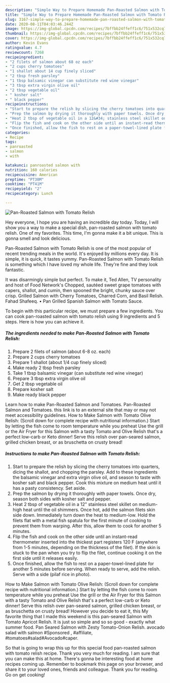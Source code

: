 ```yaml
---
description: "Simple Way to Prepare Homemade Pan-Roasted Salmon with Tomato Relish"
title: "Simple Way to Prepare Homemade Pan-Roasted Salmon with Tomato Relish"
slug: 3167-simple-way-to-prepare-homemade-pan-roasted-salmon-with-tomato-relish
date: 2020-08-11T04:03:46.244Z
image: https://img-global.cpcdn.com/recipes/7bffbb24ffeff1c6/751x532cq70/pan-roasted-salmon-with-tomato-relish-recipe-main-photo.jpg
thumbnail: https://img-global.cpcdn.com/recipes/7bffbb24ffeff1c6/751x532cq70/pan-roasted-salmon-with-tomato-relish-recipe-main-photo.jpg
cover: https://img-global.cpcdn.com/recipes/7bffbb24ffeff1c6/751x532cq70/pan-roasted-salmon-with-tomato-relish-recipe-main-photo.jpg
author: Kevin Evans
ratingvalue: 4.7
reviewcount: 7268
recipeingredient:
- "2 filets of salmon about 68 oz each"
- "2 cups cherry tomatoes"
- "1 shallot about 14 cup finely sliced"
- "2 tbsp fresh parsley"
- "1 tbsp balsamic vinegar can substitute red wine vinegar"
- "3 tbsp extra virgin olive oil"
- "2 tbsp vegetable oil"
- " kosher salt"
- " black pepper"
recipeinstructions:
- "Start to prepare the relish by slicing the cherry tomatoes into quarters, dicing the shallot, and chopping the parsley. Add to these ingredients the balsamic vinegar and extra virgin olive oil, and season to taste with kosher salt and black pepper. Cook this mixture on medium heat until it has a pasty consistency. Set aside."
- "Prep the salmon by drying it thoroughly with paper towels. Once dry, season both sides with kosher salt and pepper."
- "Heat 2 tbsp of vegetable oil in a 12&#34; stainless steel skillet on medium-high heat until the oil shimmers. Once hot, add the salmon filets skin side down. Immediately turn down the heat to medium-low. Hold the filets flat with a metal fish spatula for the first minute of cooking to prevent them from warping. After this, allow them to cook for another 5 minutes."
- "Flip the fish and cook on the other side until an instant-read thermometer inserted into the thickest part registers 120 F (anywhere from 1-5 minutes, depending on the thickness of the filet). If the skin is stuck to the pan when you try to flip the filet, continue cooking it on the first side until it releases easily."
- "Once finished, allow the fish to rest on a paper-towel-lined plate for another 5 minutes before serving. When ready to serve, add the relish. Serve with a side (pilaf rice in photo)."
categories:
- Recipe
tags:
- panroasted
- salmon
- with

katakunci: panroasted salmon with 
nutrition: 160 calories
recipecuisine: American
preptime: "PT30M"
cooktime: "PT41M"
recipeyield: "2"
recipecategory: Lunch

---
```



![Pan-Roasted Salmon with Tomato Relish](https://img-global.cpcdn.com/recipes/7bffbb24ffeff1c6/751x532cq70/pan-roasted-salmon-with-tomato-relish-recipe-main-photo.jpg)

Hey everyone, I hope you are having an incredible day today. Today, I will show you a way to make a special dish, pan-roasted salmon with tomato relish. One of my favorites. This time, I'm gonna make it a bit unique. This is gonna smell and look delicious.

Pan-Roasted Salmon with Tomato Relish is one of the most popular of recent trending meals in the world. It's enjoyed by millions every day. It is simple, it is quick, it tastes yummy. Pan-Roasted Salmon with Tomato Relish is something which I have loved my whole life. They're fine and they look fantastic.

It was disarmingly simple but perfect. To make it, Ted Allen, TV personality and host of Food Network&#39;s Chopped, sautéed sweet grape tomatoes with capers, shallot, and cumin, then spooned the bright, chunky sauce over crisp. Grilled Salmon with Cherry Tomatoes, Charred Corn, and Basil Relish. Fahad Shafeeq. • Pan Grilled Spanish Salmon with Tomato Sauce.


To begin with this particular recipe, we must prepare a few ingredients. You can cook pan-roasted salmon with tomato relish using 9 ingredients and 5 steps. Here is how you can achieve it.

<!--inarticleads1-->

##### The ingredients needed to make Pan-Roasted Salmon with Tomato Relish:

1. Prepare 2 filets of salmon (about 6-8 oz. each)
1. Prepare 2 cups cherry tomatoes
1. Prepare 1 shallot (about 1/4 cup finely sliced)
1. Make ready 2 tbsp fresh parsley
1. Take 1 tbsp balsamic vinegar (can substitute red wine vinegar)
1. Prepare 3 tbsp extra virgin olive oil
1. Get 2 tbsp vegetable oil
1. Prepare  kosher salt
1. Make ready  black pepper


Learn how to make Pan-Roasted Salmon and Tomatoes. Pan-Roasted Salmon and Tomatoes. this link is to an external site that may or may not meet accessibility guidelines. How to Make Salmon with Tomato Olive Relish: (Scroll down for complete recipe with nutritional information.) Start by letting the fish come to room temperature while you preheat Use the grill or the Air Fryer for this Salmon with a tasty Tomato and Olive Relish that&#39;s a perfect low-carb or Keto dinner! Serve this relish over pan-seared salmon, grilled chicken breast, or as bruschetta on crusty bread! 

<!--inarticleads2-->

##### Instructions to make Pan-Roasted Salmon with Tomato Relish:

1. Start to prepare the relish by slicing the cherry tomatoes into quarters, dicing the shallot, and chopping the parsley. Add to these ingredients the balsamic vinegar and extra virgin olive oil, and season to taste with kosher salt and black pepper. Cook this mixture on medium heat until it has a pasty consistency. Set aside.
1. Prep the salmon by drying it thoroughly with paper towels. Once dry, season both sides with kosher salt and pepper.
1. Heat 2 tbsp of vegetable oil in a 12&#34; stainless steel skillet on medium-high heat until the oil shimmers. Once hot, add the salmon filets skin side down. Immediately turn down the heat to medium-low. Hold the filets flat with a metal fish spatula for the first minute of cooking to prevent them from warping. After this, allow them to cook for another 5 minutes.
1. Flip the fish and cook on the other side until an instant-read thermometer inserted into the thickest part registers 120 F (anywhere from 1-5 minutes, depending on the thickness of the filet). If the skin is stuck to the pan when you try to flip the filet, continue cooking it on the first side until it releases easily.
1. Once finished, allow the fish to rest on a paper-towel-lined plate for another 5 minutes before serving. When ready to serve, add the relish. Serve with a side (pilaf rice in photo).


How to Make Salmon with Tomato Olive Relish: (Scroll down for complete recipe with nutritional information.) Start by letting the fish come to room temperature while you preheat Use the grill or the Air Fryer for this Salmon with a tasty Tomato and Olive Relish that&#39;s a perfect low-carb or Keto dinner! Serve this relish over pan-seared salmon, grilled chicken breast, or as bruschetta on crusty bread! However you decide to eat it, this My favorite thing that I made this weekend is this pan-seared Salmon with Tomato Apricot Relish. It is just so simple and so so good - exactly what summer food. Pan Seared Salmon with Zesty Tomato-Onion Relish. avocado salad with salmon #Sponsored , #affiliate, #tomatoes#salad#Avocado#caper. 

So that is going to wrap this up for this special food pan-roasted salmon with tomato relish recipe. Thank you very much for reading. I am sure that you can make this at home. There's gonna be interesting food at home recipes coming up. Remember to bookmark this page on your browser, and share it to your loved ones, friends and colleague. Thank you for reading. Go on get cooking!
